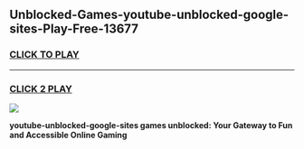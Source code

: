 
## Unblocked-Games-youtube-unblocked-google-sites-Play-Free-13677
<h3>
<a href="https://premium76.site?title=youtube-unblocked-google-sites&ref=18A1">CLICK TO PLAY</a></h3>
<hr>

<h3>
<a href="https://premium76.site?title=youtube-unblocked-google-sites&ref=18A1">CLICK 2 PLAY</a>
  
</h3>

<a href="https://premium76.site?title=youtube-unblocked-google-sites&ref=18A1"><img src="https://clearcache.store/games.png"></a>


**youtube-unblocked-google-sites games unblocked: Your Gateway to Fun and Accessible Online Gaming**
